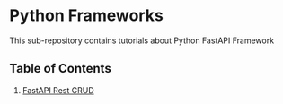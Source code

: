 # Python Frameworks
This sub-repository contains tutorials about Python FastAPI Framework

## Table of Contents
1. [FastAPI Rest CRUD](fastRestAPI/)
